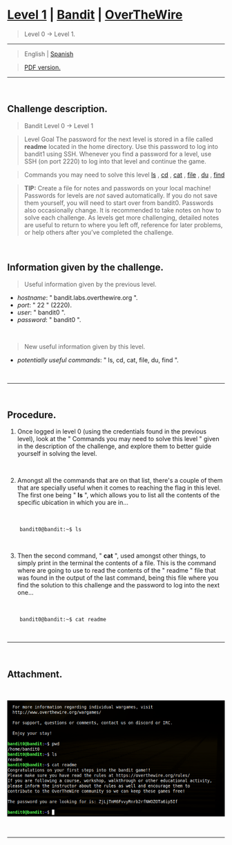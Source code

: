 
# [Level 1](https://overthewire.org/wargames/bandit/bandit1.html) | [Bandit](https://overthewire.org/wargames/bandit/) | [OverTheWire](https://overthewire.org/wargames/)
> Level 0 &rarr; Level 1.

---

> English | [Spanish](https://github.com/frandausmeier/CTF_Write-Ups/blob/main/OverTheWire/Bandit/Level_1/nivel-1_bandit_overthewire_esp.md)

> [PDF version.](https://github.com/frandausmeier/CTF_Write-Ups/blob/main/OverTheWire/Bandit/Level_1/level-1_bandit_overthewire_eng.pdf)

-----

<br>

## Challenge description.
> Bandit Level 0 → Level 1

> Level Goal
> The password for the next level is stored in a file called  **readme**  located in the home directory. Use this password to log into bandit1 using SSH. Whenever you find a password for a level, use SSH (on port 2220) to log into that level and continue the game.

> Commands you may need to solve this level
> [ls](https://manpages.ubuntu.com/manpages/noble/man1/ls.1.html)  ,  [cd](https://manpages.ubuntu.com/manpages/noble/man1/cd.1posix.html)  ,  [cat](https://manpages.ubuntu.com/manpages/noble/man1/cat.1.html)  ,  [file](https://manpages.ubuntu.com/manpages/noble/man1/file.1.html)  ,  [du](https://manpages.ubuntu.com/manpages/noble/man1/du.1.html)  ,  [find](https://manpages.ubuntu.com/manpages/noble/man1/find.1.html)

> **TIP:**  Create a file for notes and passwords on your local machine!
> Passwords for levels are  _not_  saved automatically. If you do not save them yourself, you will need to start over from bandit0.
> Passwords also occasionally change. It is recommended to take notes on how to solve each challenge. As levels get more challenging, detailed notes are useful to return to where you left off, reference for later problems, or help others after you’ve completed the challenge.

<br>

## Information given by the challenge.
> Useful information given by the previous level.
- _hostname_: " bandit.labs.overthewire.org ".
- _port_: " 22 " (2220).
- _user_: " bandit0 ".
- _password_: " bandit0 ".

<br>

> New useful information given by this level.
- _potentially useful commands_: " ls, cd, cat, file, du, find ".

<br>

-----

<br>

## Procedure.
1. Once logged in level 0 (using the credentials found in the previous level), look at the " Commands you may need to solve this level " given in the description of the challenge, and explore them to better guide yourself in solving the level.
    
<br>

2. Amongst all the commands that are on that list, there's a couple of them that are specially useful when it comes to reaching the flag in this level. The first one being " **ls** ", which allows you to list all the contents of the specific ubication in which you are in...

<br>

```
	bandit0@bandit:~$ ls
```

<br>

3. Then the second command, " **cat** ", used amongst other things, to simply print in the terminal the contents of a file. This is the command where are going to use to read the contents of the " readme " file that was found in the output of the last command, being this file where you find the solution to this challenge and the password to log into the next one...

<br>

```
	bandit0@bandit:~$ cat readme
```

<br>

-----

<br>

## Attachment.

<br>

<p align="center">
  <img src="./attachments/procedure_bandit1.png" />
</p>

<br>

----


